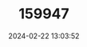---
title: "159947"
category: "Lepidochrysops kitale"
draft: false
date: 2024-02-22 13:03:52
languages:
  English: ["Kitale Giant Cupid"]
---